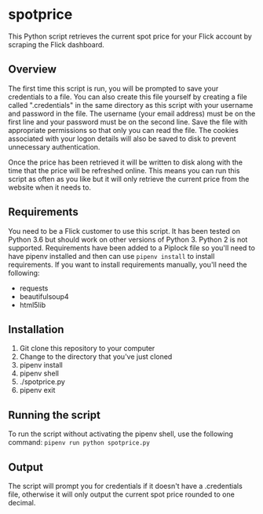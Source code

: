 # spotprice

This Python script retrieves the current spot price for your Flick account by scraping the Flick dashboard.

## Overview
The first time this script is run, you will be prompted to save your credentials to a file. You can also create this file yourself by creating a file called ".credentials" in the same directory as this script with your username and password in the file. The username (your email address) must be on the first line and your password must be on the second line. Save the file with appropriate permissions so that only you can read the file. The cookies associated with your logon details will also be saved to disk to prevent unnecessary authentication.

Once the price has been retrieved it will be written to disk along with the time that the price will be refreshed online. This means you can run this script as often as you like but it will only retrieve the current price from the website when it needs to.

## Requirements
You need to be a Flick customer to use this script. It has been tested on Python 3.6 but should work on other versions of Python 3. Python 2 is not supported. Requirements have been added to a Piplock file so you'll need to have pipenv installed and then can use `pipenv install` to install requirements. If you want to install requirements manually, you'll need the following:
* requests
* beautifulsoup4
* html5lib

## Installation
1. Git clone this repository to your computer
2. Change to the directory that you've just cloned
3. pipenv install
4. pipenv shell
5. ./spotprice.py
6. pipenv exit

## Running the script
To run the script without activating the pipenv shell, use the following command: `pipenv run python spotprice.py`

## Output
The script will prompt you for credentials if it doesn't have a .credentials file, otherwise it will only output the current spot price rounded to one decimal.
